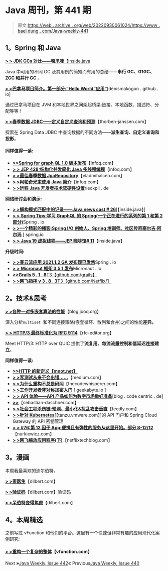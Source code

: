 # Java 周刊，第 441 期

> 原文:[https://web . archive . org/web/20220930061024/https://www . bael dung . com/Java-weekly-441](https://web.archive.org/web/20220930061024/https://www.baeldung.com/java-weekly-441)

## **1。Spring 和 Java**

[**> > JDK GCs 对比——啜爪哇**【inside.java](https://web.archive.org/web/20220813071006/https://inside.java/2022/06/06/sip054/)

Java 中可用的不同 GC 及其用例的简短而有用的总结——**串行 GC、G1GC、ZGC 和并行 GC** 。

[**> >巴拿马项目简介。第一部分:“Hello World”应用“**](https://web.archive.org/web/20220813071006/https://denismakogon.github.io/openjdk/panama/2022/05/31/introduction-to-project-panama-part-1.html)[denismakogon . github . io]

通过巴拿马项目在 JVM 和本地世界之间架起桥梁:链接、本地函数、描述符、分配等等！

[**> >春季数据 JDBC——定义自定义查询和预测**](https://web.archive.org/web/20220813071006/https://thorben-janssen.com/spring-data-jdbc-custom-queries-and-projections/)【thorben-janssen.com】

探索在 Spring Data JDBC 中查询数据的不同方法——**派生查询、自定义查询和投影**。

#### **同样值得一读:**

*   [**>>Spring for graph QL 1.0 版本发布**](https://web.archive.org/web/20220813071006/https://www.infoq.com/news/2022/06/spring-graphql/)【infoq.com】
*   [**> > JEP 428:结构化并发简化 Java 多线程编程**](https://web.archive.org/web/20220813071006/https://www.infoq.com/news/2022/06/java-structured-concurrency/)【infoq.com】
*   [**> >最佳春季数据 JpaRepository**](https://web.archive.org/web/20220813071006/https://vladmihalcea.com/best-spring-data-jparepository/)【vladmihalcea.com】
*   [**> >阿帕奇光束使用 Java 简介**](https://web.archive.org/web/20220813071006/https://www.infoq.com/articles/apache-beam-intro/)【infoq.com】
*   [**> >远程 Java 开发者技术软硬件设置**](https://web.archive.org/web/20220813071006/https://rieckpil.de/remote-java-developer-technical-hardware-and-software-setup/)rieckpil . de

**网络研讨会和演示:**

*   [**> >解构模式匹配中的记录——Java news cast # 26**](https://web.archive.org/web/20220813071006/https://inside.java/2022/06/02/insidejava-newscast-026/)[【inside.java】]
*   [**> > Spring Tips:学习 GraphQL 的 Spring(一个正在进行的系列的第 1 和第 2 部分)**](https://web.archive.org/web/20220813071006/https://spring.io/blog/2022/06/02/spring-tips-learn-spring-for-graphql-parts-1-and-2-of-an-ongoing-series)Spring . io
*   [**> >一个精彩的播客:Spring I/O 创始人、Spring 培训师、社区传奇塞尔吉·阿尔玛**](https://web.archive.org/web/20220813071006/https://spring.io/blog/2022/06/02/a-bootiful-podcast-spring-i-o-founder-spring-trainer-and-community-legend-sergi-almar) [ spring.io
*   [**> > Java 19 虚拟线程——JEP 咖啡馆# 11**](https://web.archive.org/web/20220813071006/https://inside.java/2022/06/08/jepcafe11/)【inside.java】

**升级时间:**

*   [**> >春云流应用 2021.1.2 GA 发布现已发售**](https://web.archive.org/web/20220813071006/https://spring.io/blog/2022/06/02/spring-cloud-stream-applications-2021-1-2-ga-release-now-available)Spring . io
*   [**> > Micronaut 框架 3.5.1 发布**](https://web.archive.org/web/20220813071006/https://micronaut.io/2022/06/03/micronaut-framework-3-5-1-released/)Micronaut . io
*   [**>>Grails 5 . 1 . 8**T3【github.com/grails】](https://web.archive.org/web/20220813071006/https://github.com/grails/grails-core/releases)
*   [**> >网飞指挥 v 3 . 8 . 3**T3【github.com/Netflix/】](https://web.archive.org/web/20220813071006/https://github.com/Netflix/conductor/releases)

## **2。技术&思考**

[**> >各种一对多嵌套算法的性能**](https://web.archive.org/web/20220813071006/https://blog.jooq.org/the-performance-of-various-to-many-nesting-algorithms/)【blog.jooq.org】

深入分析`multiset `和不同连接策略(嵌套循环、散列和合并)之间的性能**差异。**

[**> > HTTP/3 最终标准化为 RFC 9114**](https://web.archive.org/web/20220813071006/https://www.rfc-editor.org/rfc/rfc9114.html)【rfc-editor.org】

Meet HTTP/3: HTTP over QUIC 提供了**流复用、每流流量控制和低延迟连接建立**。

**同样值得一读:**

*   **[>>HTTP 的新定义【mnot.net】](https://web.archive.org/web/20220813071006/https://www.mnot.net/blog/2022/06/06/http-core)**
*   **[> >写测试从来不会出错……](https://web.archive.org/web/20220813071006/https://springbootlearning.medium.com/writing-tests-is-never-a-mistake-78d7054f56ba)**【medium.com】
*   **[> >为什么重构不总是码闻](https://web.archive.org/web/20220813071006/https://blog.thecodewhisperer.com/permalink/why-refactoring-is-not-always-a-code-smell)**【thecodewhisperer.com】
*   [**> >工作开发者非对称加密入门**](https://web.archive.org/web/20220813071006/https://www.geekabyte.io/2022/06/introduction-to-asymmetric-encryption.html) [ geekabyte.io ]
*   [**> > API 体验——API 产品如何为数字市场做好准备**](https://web.archive.org/web/20220813071006/https://blog.codecentric.de/en/2022/06/api-experience-how-api-products-get-ready-for-digital-markets/)[blog . code centric . de]
*   [**>>**](https://web.archive.org/web/20220813071006/https://blog.sebastian-daschner.com/entries/the-case-against-logging)【sebastian-daschner.com】
*   [**> >社会工程杀伤链:预测、最小化&扰乱攻击垂直**](https://web.archive.org/web/20220813071006/https://ahead.feedly.com/posts/social-engineering-kill-chain-predicting-minimizing-and-disrupting-attack-verticals)【feedly.com】
*   [**> >针对 Kubernetes**](https://web.archive.org/web/20220813071006/https://tanzu.vmware.com/content/blog/api-key-management-api-portal-spring-cloud-gateway-for-kubernetes)[【tanzu.vmware.com】]的 API 门户和 Spring Cloud Gateway 的 API 密钥管理
*   [**> > #76:第 12 因子 App:便携且有弹性的服务从这里开始。部分 8-12/12**](https://web.archive.org/web/20220813071006/https://nurkiewicz.com/76)【nurkiewicz.com】
*   [**> >网飞缩放应用程序(下)**](https://web.archive.org/web/20220813071006/https://netflixtechblog.com/scaling-appsec-at-netflix-part-2-c9e0f1488bc5)【netflixtechblog.com】

## **3。漫画**

本周我最喜欢的迪尔伯特。

[**> >歪医生**](https://web.archive.org/web/20220813071006/https://dilbert.com/strip/2022-06-09)【dilbert.com】

[**> >验证码**](https://web.archive.org/web/20220813071006/https://dilbert.com/strip/2022-06-05)【dilbert.com】验证码

[**> >呆伯特变得焦虑**](https://web.archive.org/web/20220813071006/https://dilbert.com/strip/2022-06-04)【dilbert.com】

## **4。本周精选**

之前写过 vFunction 和他们的平台。这里有一个快速但非常有趣的应用现代化案例研究:

#### [**> >重构一个复杂的整体**](/web/20220813071006/https://www.baeldung.com/vfunction-case-study-3f5z)【vfunction.com】

Next **»**[Java Weekly, Issue 442](/web/20220813071006/https://www.baeldung.com/java-weekly-442)**«** Previous[Java Weekly, Issue 440](/web/20220813071006/https://www.baeldung.com/java-weekly-440)
